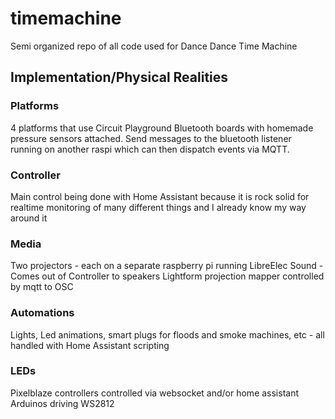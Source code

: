# timemachine
Semi organized repo of all code used for Dance Dance Time Machine

## Implementation/Physical Realities

### Platforms

4 platforms that use Circuit Playground Bluetooth boards with homemade pressure sensors attached. Send messages to the bluetooth listener running on another raspi which can then dispatch events via MQTT.

### Controller

Main control being done with Home Assistant because it is rock solid for realtime monitoring of many different things and I already know my way around it

### Media

Two projectors - each on a separate raspberry pi running LibreElec
Sound - Comes out of Controller to speakers
Lightform projection mapper controlled by mqtt to OSC

### Automations

Lights, Led animations, smart plugs for floods and smoke machines, etc - all handled with Home Assistant scripting

### LEDs

Pixelblaze controllers controlled via websocket and/or home assistant
Arduinos driving WS2812
